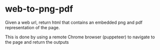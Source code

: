 # web-to-png-pdf

Given a web url, return html that contains an embedded png and pdf representation of the page.

This is done by using a remote Chrome browser (puppeteer) to navigate to the page and return the outputs
